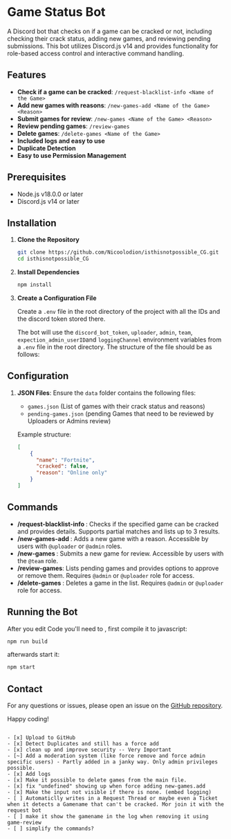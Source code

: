# Game Status Bot

A Discord bot that checks on if a game can be cracked or not, including checking their crack status, adding new games, and reviewing pending submissions. This bot utilizes Discord.js v14 and provides functionality for role-based access control and interactive command handling.

## Features

- **Check if a game can be cracked**: `/request-blacklist-info <Name of the Game>`
- **Add new games with reasons**: `/new-games-add <Name of the Game> <Reason>`
- **Submit games for review**: `/new-games <Name of the Game> <Reason>`
- **Review pending games**: `/review-games`
- **Delete games**: `/delete-games <Name of the Game>`
- **Included logs and easy to use**
- **Duplicate Detection**
- **Easy to use Permission Management**

## Prerequisites

- Node.js v18.0.0 or later
- Discord.js v14 or later

## Installation

1. **Clone the Repository**

   ```bash
   git clone https://github.com/Nicoolodion/isthisnotpossible_CG.git
   cd isthisnotpossible_CG
   ```

2. **Install Dependencies**

   ```bash
   npm install
   ```

3. **Create a Configuration File**

   Create a `.env` file in the root directory of the project with all the IDs and the discord token stored there.

   The bot will use the `discord_bot_token`, `uploader`, `admin`, `team`, `expection_admin_userID`and `loggingChannel` environment variables from a `.env` file in the root directory. The structure of the file should be as follows:

## Configuration

1. **JSON Files**: Ensure the `data` folder contains the following files:
   - `games.json` (List of games with their crack status and reasons)
   - `pending-games.json` (pending Games that need to be reviewed by Uploaders or Admins review)

   Example structure:

   ```json
   [
       {
         "name": "Fortnite",
         "cracked": false,
         "reason": "Online only"
       }
   ]
   ```

## Commands

- **/request-blacklist-info <Name of the Game>**: Checks if the specified game can be cracked and provides details. Supports partial matches and lists up to 3 results.
- **/new-games-add <Name of the Game> <Reason>**: Adds a new game with a reason. Accessible by users with `@uploader` or `@admin` roles.
- **/new-games <Name of the Game> <Reason>**: Submits a new game for review. Accessible by users with the `@team` role.
- **/review-games**: Lists pending games and provides options to approve or remove them. Requires `@admin` or `@uploader` role for access.
- **/delete-games <Name of the Game>**: Deletes a game in the list. Requires `@admin` or `@uploader` role for access.

## Running the Bot

After you edit Code you'll need to , first compile it to javascript:

```bash
npm run build
```

afterwards start it:

```bash
npm start
```

## Contact

For any questions or issues, please open an issue on the [GitHub repository](https://github.com/Nicoolodion/isthisnotpossible_CG/issues).

Happy coding!

```

- [x] Upload to GitHub
- [x] Detect Duplicates and still has a force add
- [x] clean up and improve security -- Very Important
- [~] Add a moderation system (like force remove and force admin specific users) - Partly added in a janky way. Only admin privileges possible.
- [x] Add logs
- [x] Make it possible to delete games from the main file.
- [x] fix "undefined" showing up when force adding new-games.add
- [x] Make the input not visible if there is none. (embed logging)
- [ ] Automaticlly writes in a Request Thread or maybe even a Ticket when it detects a Gamename that can't be cracked. Mor join it with the request bot
- [ ] make it show the gamename in the log when removing it using game-review
- [ ] simplify the commands?